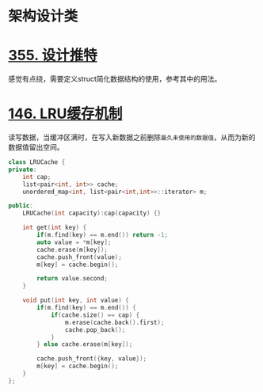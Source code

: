 # 架构设计类

# [355. 设计推特](https://leetcode-cn.com/problems/design-twitter/)
感觉有点绕，需要定义struct简化数据结构的使用，参考其中的用法。

# [146. LRU缓存机制](https://leetcode-cn.com/problems/lru-cache/)
读写数据，当缓冲区满时，在写入新数据之前删除`最久未使用的数据值`，从而为新的数据值留出空间。

```cpp
class LRUCache {
private:
    int cap;
    list<pair<int, int>> cache;
    unordered_map<int, list<pair<int,int>>::iterator> m;

public:
    LRUCache(int capacity):cap(capacity) {}

    int get(int key) {
        if(m.find(key) == m.end()) return -1;
        auto value = *m[key];
        cache.erase(m[key]);
        cache.push_front(value);
        m[key] = cache.begin();

        return value.second;
    }

    void put(int key, int value) {
        if(m.find(key) == m.end()) {
            if(cache.size() == cap) {
                m.erase(cache.back().first);
                cache.pop_back();
            }
        } else cache.erase(m[key]);

        cache.push_front({key, value});
        m[key] = cache.begin();
    }
};
 ```